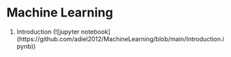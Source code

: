 # Machine Learning
<ol>
<li>Introduction (![jupyter notebook](https://github.com/adiel2012/MachineLearning/blob/main/Introduction.ipynb))</li>
<ol>